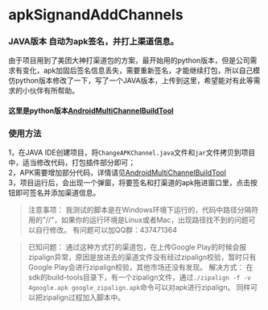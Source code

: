 # apkSignandAddChannels

### JAVA版本 自动为apk签名，并打上渠道信息。
由于项目用到了美团大神打渠道包的方案，最开始用的python版本，但是公司需求有变化，apk加固后签名信息丢失，需要重新签名，才能继续打包，所以自己模仿python版本修改了一下，写了一个JAVA版本，上传到这里，希望能对有此等需求的小伙伴有所帮助。

#### 这里是python版本[AndroidMultiChannelBuildTool](https://github.com/GavinCT/AndroidMultiChannelBuildTool)

### 使用方法
1，在JAVA IDE创建项目，将`ChangeAPKChannel.java`文件和`jar`文件拷贝到项目中，适当修改代码，打包插件部分即可；   
2，APK需要增加部分代码，详情请见[AndroidMultiChannelBuildTool](https://github.com/GavinCT/AndroidMultiChannelBuildTool)  
3，项目运行后，会出现一个弹窗，将要签名和打渠道的apk拖进窗口里，点击按钮即可签名并添加渠道信息。

>注意事项：
我测试的脚本是在Windows环境下运行的，代码中路径分隔符用的"//"，如果你的运行环境是Linux或者Mac，出现路径找不到的问题可以自行修改。
有问题可以加QQ群：437471364


>已知问题：
通过这种方式打的渠道包，在上传Google Play的时候会报zipalign异常，原因是放进去的渠道文件没有经过zipalign校验，暂时只有Google Play会进行zipalign校验，其他市场还没有发现。
解决方式：
在sdk的build-tools目录下，有一个zipalign文件，通过`./zipalign -f -v 4google.apk google_zipalign.apk`命令可以对apk进行zipalign。
同样可以把zipalign过程加入脚本中。
